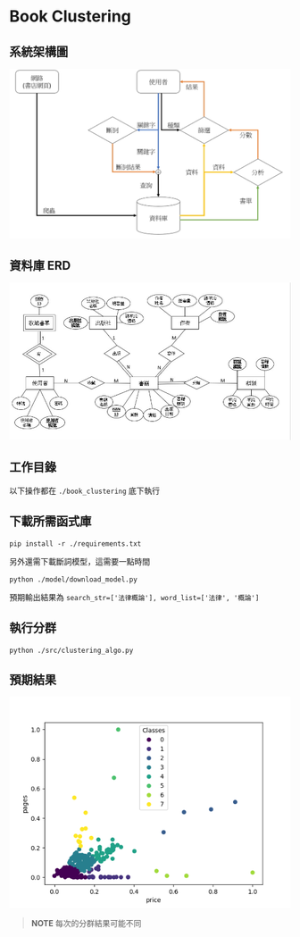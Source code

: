# Book Clustering

## 系統架構圖
![workflow](data/img/workflow.jpg)

## 資料庫 ERD
![ERD](data/img/ERD.jpg)

## 工作目錄
以下操作都在 `./book_clustering` 底下執行

## 下載所需函式庫
```
pip install -r ./requirements.txt
```
另外還需下載斷詞模型，這需要一點時間
```
python ./model/download_model.py
```
預期輸出結果為 `search_str=['法律概論'], word_list=['法律', '概論']`

## 執行分群
```
python ./src/clustering_algo.py
```

## 預期結果
![out](data/img/out.png)

> **NOTE**
> 每次的分群結果可能不同
